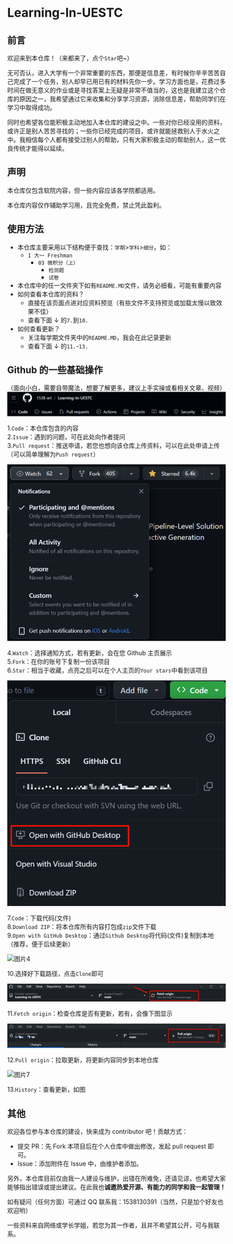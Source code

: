 # Learning-In-UESTC

## 前言

欢迎来到本仓库！（来都来了，点个`Star`吧~）

无可否认，进入大学有一个非常重要的东西，那便是信息差，有时候你辛辛苦苦自己完成了一个任务，别人却早已用已有的材料先你一步。学习方面也是，花费过多时间在做无意义的作业或是寻找答案上无疑是非常不值当的，这也是我建立这个仓库的原因之一，我希望通过它来收集和分享学习资源，消除信息差，帮助同学们在学习中取得成功。

同时也希望各位能积极主动地加入本仓库的建设之中。一些对你已经没用的资料，或许正是别人苦苦寻找的；一些你已经完成的项目，或许就能拯救别人于水火之中。我相信每个人都有接受过别人的帮助，只有大家积极主动的帮助别人，这一优良传统才能得以延续。

## 声明

本仓库仅包含软院内容，但一些内容应该各学院都适用。

本仓库内容仅作辅助学习用，且完全免费，禁止凭此盈利。

## 使用方法

- 本仓库主要采用以下结构便于查找：`学期`>`学科`>`细分`，如：
  - `1 大一 Freshman`
    - `03 微积分（上）`
      - `检测题`
      - `试卷`
- 本仓库中的任一文件夹下如有`README.MD`文件，请务必细看，可能有重要内容
- 如何查看本仓库的资料？
  - 直接在该页面点进对应资料预览（有些文件不支持预览或加载太慢以致效果不佳）
  - 查看下面 ↓ 的`7.`到`10.`
- 如何查看更新？
  - 关注每学期文件夹中的`README.MD`，我会在此记录更新
  - 查看下面 ↓ 的`11.`-`13.`

## Github 的一些基础操作

（面向小白，需要自带魔法，想要了解更多，建议上手实操或看相关文章、视频）![图片1](img/01.png)

1.`Code`：本仓库包含的内容  
2.`Issue`：遇到的问题，可在此处向作者提问  
3.`Pull request`：推送申请，若您也想向该仓库上传资料，可以在此处申请上传（可以简单理解为`Push request`）

![图片2](img/02.png)

4.`Watch`：选择通知方式，若有更新，会在您 Github 主页展示  
5.`Fork`：在你的账号下复制一份该项目  
6.`Star`：相当于收藏，点亮之后可以在个人主页的`Your stars`中看到该项目

![图片3](img/03.png)

7.`Code`：下载代码(文件)  
8.`Download ZIP`：将本仓库所有内容打包成`zip`文件下载  
9.`Open with GitHub Desktop`：通过`Github Desktop`将代码(文件)复制到本地（推荐，便于后续更新）

![图片4](img/04.png)

10.选择好下载路径，点击`Clone`即可

![图片5](img/05.png)

11.`Fetch origin`：检查仓库是否有更新，若有，会像下图显示

![图片6](img/06.png)

12.`Pull origin`：拉取更新，将更新内容同步到本地仓库

![图片7](img/07.png)

13.`History`：查看更新，如图

## 其他

欢迎各位参与本仓库的建设，快来成为 contributor 吧！贡献方式：

- 提交 PR：先 Fork 本项目后在个人仓库中做出修改，发起 pull request 即可。
- Issue：添加附件在 Issue 中，由维护者添加。

另外，本仓库目前仅由我一人建设与维护，出错在所难免，还请见谅，也希望大家能够指出错误或提出建议。在此我也**诚邀热爱开源、有能力的同学和我一起管理！**

如有疑问（任何方面）可通过 QQ 联系我：1538130391（当然，只是加个好友也欢迎哟）

一些资料来自网络或学长学姐，若您为其一作者，且并不希望其公开，可与我联系。
